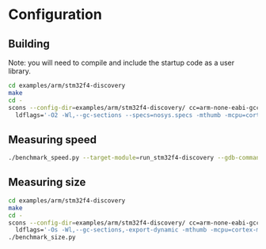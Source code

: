 # Configuration

## Building

Note: you will need to compile and include the startup code as a user library.

```sh
cd examples/arm/stm32f4-discovery
make
cd -
scons --config-dir=examples/arm/stm32f4-discovery/ cc=arm-none-eabi-gcc cflags='-O2 -mfloat-abi=soft -ffunction-sections -fdata-sections -mcpu=cortex-m4 -mthumb' \
  ldflags='-O2 -Wl,--gc-sections --specs=nosys.specs -mthumb -mcpu=cortex-m4 -T${CONFIG_DIR}/STM32F407IGHX_FLASH.ld -L${CONFIG_DIR} -static -mfloat-abi=soft -nostartfiles' user_libs='m startup' cpu_mhz=16
```

## Measuring speed

```sh
./benchmark_speed.py --target-module=run_stm32f4-discovery --gdb-command=arm-none-eabi-gdb --cpu-mhz=16
```


## Measuring size

```sh
cd examples/arm/stm32f4-discovery
make
cd -
scons --config-dir=examples/arm/stm32f4-discovery/ cc=arm-none-eabi-gcc cflags='-Os -ffunction-sections -fdata-sections -mcpu=cortex-m4 -mthumb' \
  ldflags='-Os -Wl,--gc-sections,-export-dynamic -mthumb -mcpu=cortex-m4 -T${CONFIG_DIR}/STM32F407IGHX_FLASH.ld -L${CONFIG_DIR} -static -nostartfiles --specs=nosys.specs' user_libs='m startup'
./benchmark_size.py
```
